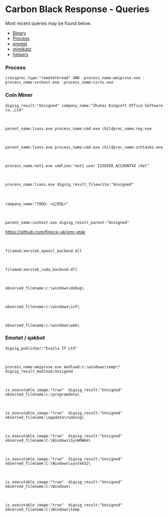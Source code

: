 # Carbon Black Response - Queries

Most recent queries may be found below.

* [Binary](binary.md)
* [Process](process.md)
* [emotet](emotet.md)
* [mimikatz](mimikatz.md)
* [helpers](helpers.md)

### Process

    crossproc_type:"remotethread" AND -process_name:wmiprvse.exe -process_name:svchost.exe -process_name:csrss.exe


### Coin Miner

    digsig_result:"Unsigned" company_name:"Zhuhai Kingsoft Office Software Co.,Ltd"

<br>

    parent_name:lsass.exe process_name:cmd.exe childproc_name:reg.exe

<br>

    parent_name:lsass.exe process_name:cmd.exe childproc_name:schtasks.exe

<br>

    process_name:net1.exe cmdline:"net1 user IISUSER_ACCOUNTXX /del"

<br>

    process_name:lsass.exe digsig_result_filewrite:"Unsigned"

<br>

    company_name:"TODO: <公司名>"

<br>

    parent_name:conhost.exe digsig_result_parent:"Unsigned"


https://github.com/fireice-uk/xmr-stak

<br>

    filemod:xmrstak_opencl_backend.dll

<br>

    filemod:xmrstak_cuda_backend.dll

<br>

    observed_filename:c:\windows\debug\

<br>

    observed_filename:c:\windows\inf\

<br>

    observed_filename:c:\windows\web\


### Emotet / qakbot

    digsig_publisher:"Evaila IT Ltd"

<br>

    process_name:wmiprvse.exe modload:c:\windows\temp\* digsig_result_modload:Unsigned

<br>

    is_executable_image:"true"  digsig_result:"Unsigned" observed_filename:c:\programdata\

<br>

    is_executable_image:"true"  digsig_result:"Unsigned" observed_filename:\appdata\roaming\

<br>

    is_executable_image:"true"  digsig_result:"Unsigned" observed_filename:C:\Windows\SysWOW64\

<br>

    is_executable_image:"true"  digsig_result:"Unsigned" observed_filename:C:\Windows\system32\

<br>

    is_executable_image:"true"  digsig_result:"Unsigned" observed_filename:C:\Windows\

<br>

    is_executable_image:"true"  digsig_result:"Unsigned" observed_filename:C:\Windows\temp
